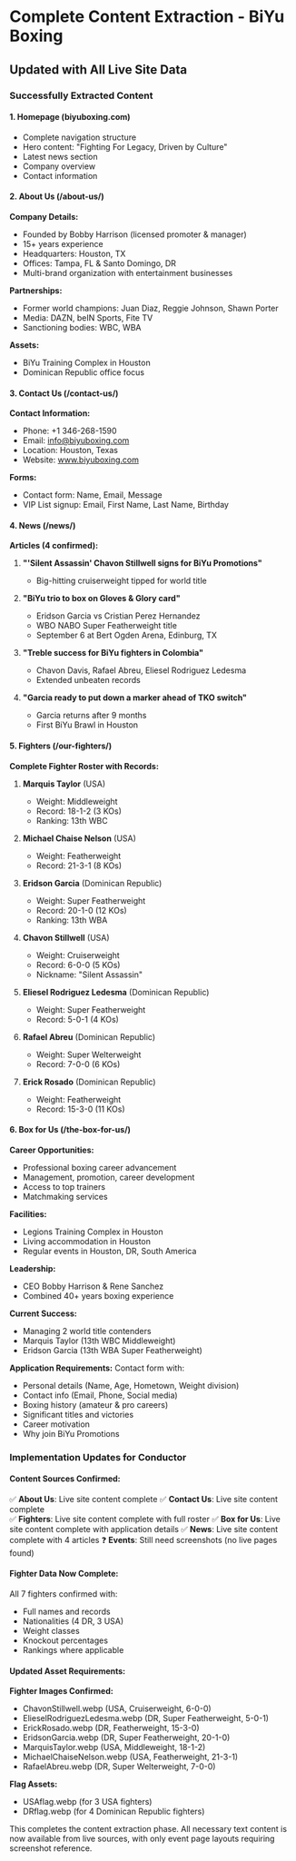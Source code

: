 # Complete Content Extraction - BiYu Boxing
## Updated with All Live Site Data

### Successfully Extracted Content

#### 1. Homepage (biyuboxing.com)
- Complete navigation structure
- Hero content: "Fighting For Legacy, Driven by Culture"
- Latest news section
- Company overview
- Contact information

#### 2. About Us (/about-us/)
**Company Details:**
- Founded by Bobby Harrison (licensed promoter & manager)
- 15+ years experience
- Headquarters: Houston, TX
- Offices: Tampa, FL & Santo Domingo, DR
- Multi-brand organization with entertainment businesses

**Partnerships:**
- Former world champions: Juan Diaz, Reggie Johnson, Shawn Porter
- Media: DAZN, beIN Sports, Fite TV
- Sanctioning bodies: WBC, WBA

**Assets:**
- BiYu Training Complex in Houston
- Dominican Republic office focus

#### 3. Contact Us (/contact-us/)
**Contact Information:**
- Phone: +1 346-268-1590
- Email: info@biyuboxing.com
- Location: Houston, Texas
- Website: www.biyuboxing.com

**Forms:**
- Contact form: Name, Email, Message
- VIP List signup: Email, First Name, Last Name, Birthday

#### 4. News (/news/)
**Articles (4 confirmed):**
1. **"'Silent Assassin' Chavon Stillwell signs for BiYu Promotions"**
   - Big-hitting cruiserweight tipped for world title

2. **"BiYu trio to box on Gloves & Glory card"**
   - Eridson Garcia vs Cristian Perez Hernandez
   - WBO NABO Super Featherweight title
   - September 6 at Bert Ogden Arena, Edinburg, TX

3. **"Treble success for BiYu fighters in Colombia"**
   - Chavon Davis, Rafael Abreu, Eliesel Rodriguez Ledesma
   - Extended unbeaten records

4. **"Garcia ready to put down a marker ahead of TKO switch"**
   - Garcia returns after 9 months
   - First BiYu Brawl in Houston

#### 5. Fighters (/our-fighters/)
**Complete Fighter Roster with Records:**

1. **Marquis Taylor** (USA)
   - Weight: Middleweight
   - Record: 18-1-2 (3 KOs)
   - Ranking: 13th WBC

2. **Michael Chaise Nelson** (USA)
   - Weight: Featherweight
   - Record: 21-3-1 (8 KOs)

3. **Eridson Garcia** (Dominican Republic)
   - Weight: Super Featherweight
   - Record: 20-1-0 (12 KOs)
   - Ranking: 13th WBA

4. **Chavon Stillwell** (USA)
   - Weight: Cruiserweight
   - Record: 6-0-0 (5 KOs)
   - Nickname: "Silent Assassin"

5. **Eliesel Rodriguez Ledesma** (Dominican Republic)
   - Weight: Super Featherweight
   - Record: 5-0-1 (4 KOs)

6. **Rafael Abreu** (Dominican Republic)
   - Weight: Super Welterweight
   - Record: 7-0-0 (6 KOs)

7. **Erick Rosado** (Dominican Republic)
   - Weight: Featherweight
   - Record: 15-3-0 (11 KOs)

#### 6. Box for Us (/the-box-for-us/)
**Career Opportunities:**
- Professional boxing career advancement
- Management, promotion, career development
- Access to top trainers
- Matchmaking services

**Facilities:**
- Legions Training Complex in Houston
- Living accommodation in Houston
- Regular events in Houston, DR, South America

**Leadership:**
- CEO Bobby Harrison & Rene Sanchez
- Combined 40+ years boxing experience

**Current Success:**
- Managing 2 world title contenders
- Marquis Taylor (13th WBC Middleweight)
- Eridson Garcia (13th WBA Super Featherweight)

**Application Requirements:**
Contact form with:
- Personal details (Name, Age, Hometown, Weight division)
- Contact info (Email, Phone, Social media)
- Boxing history (amateur & pro careers)
- Significant titles and victories
- Career motivation
- Why join BiYu Promotions

### Implementation Updates for Conductor

#### Content Sources Confirmed:
✅ **About Us**: Live site content complete
✅ **Contact Us**: Live site content complete  
✅ **Fighters**: Live site content complete with full roster
✅ **Box for Us**: Live site content complete with application details
✅ **News**: Live site content complete with 4 articles
❓ **Events**: Still need screenshots (no live pages found)

#### Fighter Data Now Complete:
All 7 fighters confirmed with:
- Full names and records
- Nationalities (4 DR, 3 USA)
- Weight classes
- Knockout percentages
- Rankings where applicable

#### Updated Asset Requirements:
**Fighter Images Confirmed:**
- ChavonStillwell.webp (USA, Cruiserweight, 6-0-0)
- ElieselRodriguezLedesma.webp (DR, Super Featherweight, 5-0-1)
- ErickRosado.webp (DR, Featherweight, 15-3-0)
- EridsonGarcia.webp (DR, Super Featherweight, 20-1-0)
- MarquisTaylor.webp (USA, Middleweight, 18-1-2)
- MichaelChaiseNelson.webp (USA, Featherweight, 21-3-1)
- RafaelAbreu.webp (DR, Super Welterweight, 7-0-0)

**Flag Assets:**
- USAflag.webp (for 3 USA fighters)
- DRflag.webp (for 4 Dominican Republic fighters)

This completes the content extraction phase. All necessary text content is now available from live sources, with only event page layouts requiring screenshot reference.
